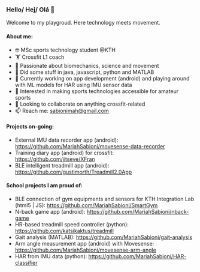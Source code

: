 ### Hello/ Hej/ Olá 👋
Welcome to my playgroud. Here technology meets movement. 

#### About me:
- 🤓 MSc sports technology student @KTH
- 🏋️ Crossfit L1 coach
- 🦿 Passionate about biomechanics, science and movement
- 🔭 Did some stuff in java, javascript, python and MATLAB 
- 🌱 Currently working on app development (android) and playing around with ML models for HAR using IMU sensor data
- 🧐 Interested in making sports technologies accessible for amateur sports
- 👯 Looking to collaborate on anything crossfit-related
- 📫 Reach me: sabionimah@gmail.com

#### Projects on-going:
- External IMU data recorder app (android): https://github.com/MariahSabioni/movesense-data-recorder
- Training diary app (android) for crossfit: https://github.com/jitseve/XFran
- BLE intelligent treadmill app (android): https://github.com/gustimorth/Treadmill2.0App

#### School projects I am proud of:
- BLE connection of gym equipments and sensors for KTH Integration Lab (html5 | JS): https://github.com/MariahSabioni/SmartGym
- N-back game app (android): https://github.com/MariahSabioni/nback-game
- HR-based treadmill speed controller (python): https://github.com/katsikaktus/treadmill
- Gait analysis (MATLAB): https://github.com/MariahSabioni/gait-analysis
- Arm angle measurement app (android) with Movesense: https://github.com/MariahSabioni/movesense-arm-angle
- HAR from IMU data (python): https://github.com/MariahSabioni/HAR-classifier
